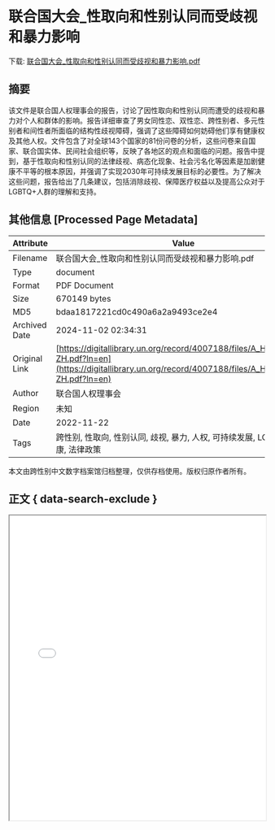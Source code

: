 # 联合国大会_性取向和性别认同而受歧视和暴力影响

<!-- tcd_download_link -->
下载: <a href="联合国大会_性取向和性别认同而受歧视和暴力影响.pdf" download>联合国大会_性取向和性别认同而受歧视和暴力影响.pdf</a>
<!-- tcd_download_link_end -->

## 摘要

<!-- tcd_abstract -->
该文件是联合国人权理事会的报告，讨论了因性取向和性别认同而遭受的歧视和暴力对个人和群体的影响。报告详细审查了男女同性恋、双性恋、跨性别者、多元性别者和间性者所面临的结构性歧视障碍，强调了这些障碍如何妨碍他们享有健康权及其他人权。文件包含了对全球143个国家的81份问卷的分析，这些问卷来自国家、联合国实体、民间社会组织等，反映了各地区的观点和面临的问题。报告中提到，基于性取向和性别认同的法律歧视、病态化现象、社会污名化等因素是加剧健康不平等的根本原因，并强调了实现2030年可持续发展目标的必要性。为了解决这些问题，报告给出了几条建议，包括消除歧视、保障医疗权益以及提高公众对于LGBTQ+人群的理解和支持。

<!-- tcd_abstract_end -->

## 其他信息 [Processed Page Metadata]

| Attribute       | Value                                  |
|-----------------|----------------------------------------|
| Filename        | 联合国大会_性取向和性别认同而受歧视和暴力影响.pdf                             |
| Type            | document                                 |
| Format          | PDF Document                               |
| Size            | 670149 bytes                           |
| MD5             | bdaa1817221cd0c490a6a2a9493ce2e4                                  |
| Archived Date   | 2024-11-02 02:34:31                             |
| Original Link   | [https://digitallibrary.un.org/record/4007188/files/A_HRC_50_27-ZH.pdf?ln=en](https://digitallibrary.un.org/record/4007188/files/A_HRC_50_27-ZH.pdf?ln=en)                         |
| Author          | 联合国人权理事会                               |
| Region          | 未知                               |
| Date            | 2022-11-22                                 |
| Tags            | 跨性别, 性取向, 性别认同, 歧视, 暴力, 人权, 可持续发展, LGBTQ+, 健康, 法律政策                                 |

本文由跨性别中文数字档案馆归档整理，仅供存档使用。版权归原作者所有。


## 正文 { data-search-exclude }

<!-- tcd_main_text -->
<iframe src="../联合国大会_性取向和性别认同而受歧视和暴力影响.pdf" width="100%" height="600px">
    <p>无法显示PDF，请下载查看。</p>
</iframe>
<!-- tcd_main_text_end -->

